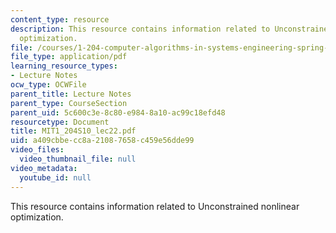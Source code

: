 ```yaml
---
content_type: resource
description: This resource contains information related to Unconstrained nonlinear
  optimization.
file: /courses/1-204-computer-algorithms-in-systems-engineering-spring-2010/a409cbbecc8a21087658c459e56dde99_MIT1_204S10_lec22.pdf
file_type: application/pdf
learning_resource_types:
- Lecture Notes
ocw_type: OCWFile
parent_title: Lecture Notes
parent_type: CourseSection
parent_uid: 5c600c3e-8c80-e984-8a10-ac99c18efd48
resourcetype: Document
title: MIT1_204S10_lec22.pdf
uid: a409cbbe-cc8a-2108-7658-c459e56dde99
video_files:
  video_thumbnail_file: null
video_metadata:
  youtube_id: null
---
```

This resource contains information related to Unconstrained nonlinear optimization.

